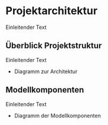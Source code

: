 # Projektarchitektur
Einleitender Text
## Überblick Projektstruktur
Einleitender Text
- Diagramm zur Architektur
## Modellkomponenten
Einleitender Text
- Diagramm der Modellkomponenten
